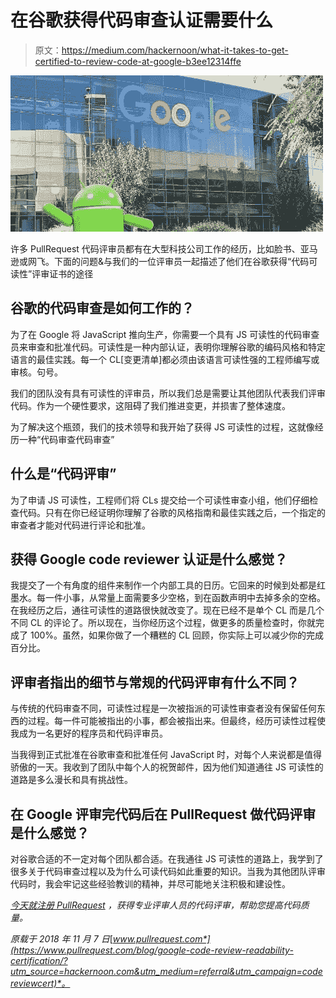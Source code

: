# 在谷歌获得代码审查认证需要什么

> 原文：<https://medium.com/hackernoon/what-it-takes-to-get-certified-to-review-code-at-google-b3ee12314ffe>

![](img/2619edff938c30ac570b6b6dc5260bde.png)

许多 PullRequest 代码评审员都有在大型科技公司工作的经历，比如脸书、亚马逊或网飞。下面的问题&与我们的一位评审员一起描述了他们在谷歌获得“代码可读性”评审证书的途径

## 谷歌的代码审查是如何工作的？

为了在 Google 将 JavaScript 推向生产，你需要一个具有 JS 可读性的代码审查员来审查和批准代码。可读性是一种内部认证，表明你理解谷歌的编码风格和特定语言的最佳实践。每一个 CL[变更清单]都必须由该语言可读性强的工程师编写或审核。句号。

我们的团队没有具有可读性的评审员，所以我们总是需要让其他团队代表我们评审代码。作为一个硬性要求，这阻碍了我们推进变更，并损害了整体速度。

为了解决这个瓶颈，我们的技术领导和我开始了获得 JS 可读性的过程，这就像经历一种“代码审查代码审查”

## 什么是“代码评审”

为了申请 JS 可读性，工程师们将 CLs 提交给一个可读性审查小组，他们仔细检查代码。只有在你已经证明你理解了谷歌的风格指南和最佳实践之后，一个指定的审查者才能对代码进行评论和批准。

## 获得 Google code reviewer 认证是什么感觉？

我提交了一个有角度的组件来制作一个内部工具的日历。它回来的时候到处都是红墨水。每一件小事，从常量上面需要多少空格，到在函数声明中去掉多余的空格。在我经历之后，通往可读性的道路很快就改变了。现在已经不是单个 CL 而是几个不同 CL 的评论了。所以现在，当你经历这个过程，做更多的质量检查时，你就完成了 100%。虽然，如果你做了一个糟糕的 CL 回顾，你实际上可以减少你的完成百分比。

## 评审者指出的细节与常规的代码评审有什么不同？

与传统的代码审查不同，可读性过程是一次被指派的可读性审查者没有保留任何东西的过程。每一件可能被指出的小事，都会被指出来。但最终，经历可读性过程使我成为一名更好的程序员和代码评审员。

当我得到正式批准在谷歌审查和批准任何 JavaScript 时，对每个人来说都是值得骄傲的一天。我收到了团队中每个人的祝贺邮件，因为他们知道通往 JS 可读性的道路是多么漫长和具有挑战性。

## 在 Google 评审完代码后在 PullRequest 做代码评审是什么感觉？

对谷歌合适的不一定对每个团队都合适。在我通往 JS 可读性的道路上，我学到了很多关于代码审查过程以及为什么可读代码如此重要的知识。当我为其他团队评审代码时，我会牢记这些经验教训的精神，并尽可能地关注积极和建设性。

[*今天就注册 PullRequest*](https://www.pullrequest.com/?utm_source=hackernoon.com&utm_medium=referral) *，获得专业评审人员的代码评审，帮助您提高代码质量。*

*原载于 2018 年 11 月 7 日*[*www.pullrequest.com*](https://www.pullrequest.com/blog/google-code-review-readability-certification/?utm_source=hackernoon.com&utm_medium=referral&utm_campaign=codereviewcert)*。*